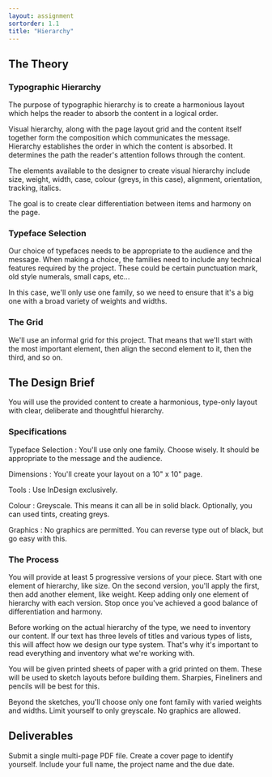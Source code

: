 ```yaml
---
layout: assignment
sortorder: 1.1
title: "Hierarchy"
---
```

<!-- 
  Create hierarchy with the given text as shown on [this page](https://learning.oreilly.com/library/view/the-art-of/9781315301532/xhtml/13_Chapter07.xhtml#ch7). The text will be short. It should be an event announcement. There will be different versions for students to work on. It will include:

  - Title
  - Sub-title
  - Date
  - Place
  - Descriptive text
 -->

## The Theory

### Typographic Hierarchy

The purpose of typographic hierarchy is to create a harmonious layout which helps the reader to absorb the content in a logical order.

Visual hierarchy, along with the page layout grid and the content itself together form the composition which communicates the message. Hierarchy establishes the order in which the content is absorbed. It determines the path the reader's attention follows through the content.

The elements available to the designer to create visual hierarchy include size, weight, width, case, colour (greys, in this case), alignment, orientation, tracking,  italics. 

The goal is to create clear differentiation between items and harmony on the page. 

### Typeface Selection

Our choice of typefaces needs to be appropriate to the audience and the message. When making a choice, the families need to include any technical features required by the project. These could be certain punctuation mark, old style numerals, small caps, etc...

In this case, we'll only use one family, so we need to ensure that it's a big one with a broad variety of weights and widths.

### The Grid

We'll use an informal grid for this project. That means that we'll start with the most important element, then align the second element to it, then the third, and so on.

## The Design Brief

You will use the provided content to create a harmonious, type-only layout with clear, deliberate and thoughtful hierarchy.

### Specifications

Typeface Selection
: You'll use only one family. Choose wisely. It should be appropriate to the message and the audience.

Dimensions
: You'll create your layout on a 10" x 10" page.

Tools
: Use InDesign exclusively.

Colour
: Greyscale. This means it can all be in solid black. Optionally, you can used tints, creating greys.

Graphics
: No graphics are permitted. You can reverse type out of black, but go easy with this.

### The Process

You will provide at least 5 progressive versions of your piece. Start with one element of hierarchy, like size. On the second version, you'll apply the first, then add another element, like weight. Keep adding only one element of hierarchy with each version. Stop once you've achieved a good balance of differentiation and harmony. 

Before working on the actual hierarchy of the type, we need to inventory our content. If our text has three levels of titles and various types of lists, this will affect how we design our type system. That's why it's important to read everything and inventory what we're working with.

You will be given printed sheets of paper with a grid printed on them. These will be used to sketch layouts before building them. Sharpies, Fineliners and pencils will be best for this.

Beyond the sketches, you'll choose only one font family with varied weights and widths. Limit yourself to only greyscale. No graphics are allowed.

## Deliverables

Submit a single multi-page PDF file. Create a cover page to identify yourself. Include your full name, the project name and the due date.

